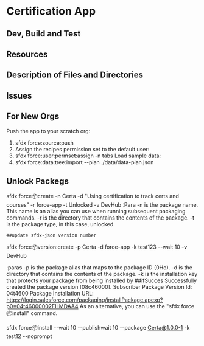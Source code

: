 # Certification App

## Dev, Build and Test

## Resources

## Description of Files and Directories

## Issues
## For New Orgs
Push the app to your scratch org:
1) sfdx force:source:push
2) Assign the recipes permission set to the default user:
3) sfdx force:user:permset:assign -n tabs
Load sample data:
4) sfdx force:data:tree:import --plan ./data/data-plan.json

## Unlock Packegs
sfdx force:package:create -n Certa -d "Using certification to track certs and courses" -r force-app -t Unlocked -v DevHub
 :Para
-n is the package name. This name is an alias you can use when running subsequent packaging commands.
-r is the directory that contains the contents of the package.
-t is the package type, in this case, unlocked.

    ##update sfdx-json version number 
sfdx force:package:version:create -p Certa -d force-app -k test123 --wait 10 -v DevHub

:paras
-p is the package alias that maps to the package ID (0Ho).
-d is the directory that contains the contents of the package.
-k is the installation key that protects your package from being installed by 
    ##ifSucces
Successfully created the package version [08c46000]. Subscriber Package Version Id: 04t4600
Package Installation URL: https://login.salesforce.com/packaging/installPackage.apexp?p0=04t46000002FHMDAA4
As an alternative, you can use the "sfdx force:package:install" command.

sfdx force:package:install --wait 10 --publishwait 10 --package Certa@1.0.0-1 -k test12 --noprompt
